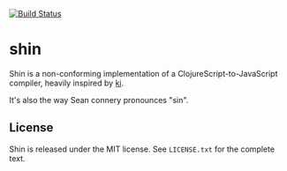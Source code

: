 
[![Build Status](https://travis-ci.org/memoways/shin.svg?branch=master)](https://travis-ci.org/memoways/shin)

# shin

Shin is a non-conforming implementation of a ClojureScript-to-JavaScript
compiler, heavily inspired by [ki].

[ki]: http://ki-lang.org

It's also the way Sean connery pronounces "sin".

## License

Shin is released under the MIT license. See `LICENSE.txt` for the complete text.

